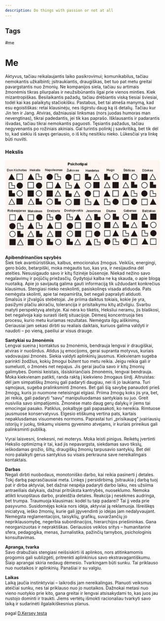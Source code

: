 ```yaml
---
description: Do things with passion or not at all
---
```


## Tags
#me

# Me

Aktyvus, tačiau reikalaujantis laiko pasikrovimui; komunikabilus, tačiau nemokantis užkalbinti; įsitraukiantis, draugiškas, bet tuo pat metu greitai pavargstantis nuo žmonių. Ne kompanijos siela, tačiau su artimais žmonėmis tikras pliurpalas ir neužsibūnantis ilgai prie vienos minties. Kiek mizantropiškas. Besilaikantis pažadų, tačiau drėbiantis viską tiesiai šviesiai, todėl kai kas palaikytų stačiokišku. Pastabus, bet tai atneša manymą, kad esu egoistiškas: retai klausinėju, nes išgirstu daug ką iš detalių. Tačiau kur Jin ten ir Jang. Atviras, dažniausiai linksmas (nors juodas humoras man nevengtinas), tikrai padedantis, jei tik kas paprašo. Išklausantis ir padarantis išvadas, tačiau tikrai nemokantis paguosti. Tęsiantis pažadus, tačiau negyvenantis po rožiniais akiniais. Gal turintis polinkį į savikritiką, bet tik dėl to, kad siekiu iš savęs geriausio, o iš kitų nesitikiu nieko. Lūkesčiai yra linkę būti nuvilti.

### Hekslis

![](../../../.gitbook/assets/3ccded5edd51-559x322.jpg)

**Apibendrinančios sąvybės**\
Šiek tiek avantiūristiškas, kalbus, emocionalus žmogus. Veiklūs, energingi, gero būdo, betarpiški, moka mėgautis tuo, kas yra, ir nesijaudina dėl ateities. Nesusigaudo savo ir kitų fizinėje būsenoje. Niekad nežino savo negalavimų ir pojūčių priežasčių. Gydytojui kalba ne ką skauda, o apie blogą nuotaiką. Apie jo savijautą galima gauti informaciją tik užduodant konkrečius klausimus. Stengiasi nieko neskolinti, pasiskolinęs visada atiduoda. Pats nemėgsta skolinti, apie tai nepamiršta, bet negali paprašyti atiduoti. Smalsūs ir įžvalgūs stebėtojai. Jie priima daiktus tokiais, kokie jie yra, pasižymi plačiu akiračiu, tolerancija ir prisitaikymu kitų atžvilgiu. Svarbu matyti perspektyvą ateityje. Kai nėra ko tikėtis, Heksliui neramu, jis blaškosi, bet negalvoja kaip surasti išeitį situacijoje. Dėmesį koncentruoja ties procesu, kurio metu kuriamas rezultatas. Nemėgsta ilgų aiškinimų. Geriausiai jam sekasi dirbti su realiais daiktais, kuriuos galima valdyti ir naudoti – po vieną, paeiliui ar visus drauge.

**Santykiai su žmonėmis**\
Lengvai sueina į kontaktus su žmonėmis, bendrauja lengvai ir draugiškai, atviras ir nuoširdus. Atidus jų emocijoms, gerai supranta motyvus, kuriais vadovaujasi žmonės. Siekia valdyti aplinkinių jausmus. Kiekvienam sugeba parinkti žodžius, kokių žmogui būtent tuo metu reikia. Jeigu reikia gali ir sumeluoti, o žmonės net nepajus. Jis gerai jaučia savo ir kitų žmonių galimybes. Domisi keistais, išsiskiriančiais žmonėmis, lengvai bendrauja. Moka kiekvienam patikti, randa raktą į kiekvieno žmogaus širdį. Altruistas: dėl jam simpatiškų žmonių gali padaryti daugiau, nei iš jo laukiama. Turi sąmojaus, sugeba pralinksminti žmones. Bet gali šią savybę panaudoti prieš žmogų, kuris jo nuomone neteisingai elgiasi. Priima žmogų koks jis yra, bet, jei reikia, gali padaryti “savu” manipuliuodamas santykiais su juo. Greit nusivilia savo simpatijomis. Žmonėse mato daug gerų dalykų ir jiems tai emocingai pasako. Patiklus, pokalbyje gali papasakoti, ko nereikia. Rimtuose jausmuose konservatyvus. Elgesio etiškumą vertina pats, kartais nepaklusdamas visuomenės normoms. Paprastai turi „prisikaupę“ įvairiausių istorijų ir juokų, tinkamų visiems gyvenimo atvejams, ir kuriais prireikus gali palinksminti publiką.

Vyrai laisvesni, šnekesni, nei moterys. Moka leisti pinigus. Reikėtų įvertinti Hekslio optimizmą ir tai, kad jis nepavargsta, siekdamas savo tikslų, ieškodamas grožio, šiltų, draugiškų žmonių tarpusavio santykių. Bet dėl noro palaikyti gerus santykius su visais perkrauna save nereikalingais kontaktais.

**Darbas**\
Negali dirbti nuobodaus, monotoniško darbo, kai reikia pasinerti į detales. Tokį darbą paprasčiausiai meta. Linkęs į persidirbimą. Įsitraukia į darbą tuoj pat ir dirba aktyviai, bet dažnai nespėja padaryti darbo laiku, nes užsiima antraeiliais dalykais, dažnai pritrūksta kantrybės, nuoseklumo. Nemoka atlikti kruopštaus darbo, praleidžia detales. Reakcija į nesėkmes audringa, bet trumpa. Traumuoja klausimas: kodėl tu taip padarei? Tai jį veda prie pasyvumo. Susidomėjęs kokia nors idėja, aktyviai ją reklamuoja. Išreiškęs iniciatyvą, ieško žmonių, kurie gali įgyvendinti jo idėjas jam nedalyvaujant. Nemėgsta reglamentacijos, taisyklių, grafikų, suvaržančių jo nepriklausomybę, negerbia subordinacijos, hierarchijos priešininkas. Gana neorganizuotas ir nepraktiškas. Geriausios veiklos sritys – humanitarinė sfera, pedagogika, menas, žurnalistika, pažinčių tarnybos, psichologinis konsultavimas.

**Apranga, tvarka**\
Savo drabužiais stengiasi neišsiskirti iš aplinkos, nors atitinkamomis progomis gali sublizgėti, pritrenkti aplinkinius savo ekstravagantiškumu. Šiaip aprangai skiria nedaug dėmesio. Tvarkingam būti sunku. Tai priklauso nuo nuotaikos ir aplinkinių. Panašiai ir su valgiu.

**Laikas**\
Laiką jaučia instinktyviai – laikrodis jam nereikalingas. Planuoti veiksmus ateičiai sunku, nes tai priklauso nuo jo nuotaikos. Dažnokai metasi nuo vieno nuotykio prie kito, gana greitai ir lengvai atsisakydami to, kas juos jau nustojo dominti ir traukti. Jiems vertėtų išmokti racionaliau tvarkyti savo laiką ir sudarinėti ilgalaikiškesnius planus.

pagal [D.Kersey testą ](http://www.socionika.org/testaik.htm)
